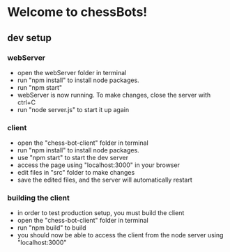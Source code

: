 # Welcome to chessBots!

## dev setup
### webServer
- open the webServer folder in terminal
- run "npm install" to install node packages.
- run "npm start"
- webServer is now running. To make changes, close the server with ctrl+C
- run "node server.js" to start it up again

### client
- open the "chess-bot-client" folder in terminal
- run "npm install" to install node packages.
- use "npm start" to start the dev server
- access the page using "localhost:3000" in your browser
- edit files in "src" folder to make changes
- save the edited files, and the server will automatically restart

### building the client
- in order to test production setup, you must build the client
- open the "chess-bot-client" folder in terminal
- run "npm build" to build
- you should now be able to access the client from the node server using "localhost:3000"
